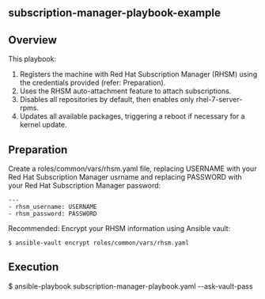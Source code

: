 ## subscription-manager-playbook-example

## Overview

This playbook:

1. Registers the machine with Red Hat Subscription Manager (RHSM) using the
   credentials provided (refer: Preparation).
2. Uses the RHSM auto-attachment feature to attach subscriptions.
3. Disables all repositories by default, then enables only rhel-7-server-rpms.
4. Updates all available packages, triggering a reboot if necessary for a kernel
   update.

## Preparation

Create a roles/common/vars/rhsm.yaml file, replacing USERNAME with your Red
Hat Subscription Manager usrname and replacing PASSWORD with your Red Hat
Subscription Manager password:

    ---
    - rhsm_username: USERNAME
    - rhsm_password: PASSWORD

Recommended: Encrypt your RHSM information using Ansible vault:

    $ ansible-vault encrypt roles/common/vars/rhsm.yaml

## Execution

$ ansible-playbook subscription-manager-playbook.yaml --ask-vault-pass
